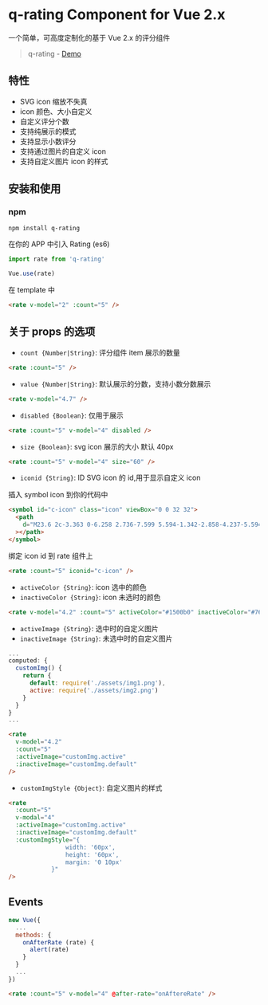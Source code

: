 # q-rating Component for Vue 2.x

一个简单，可高度定制化的基于 Vue 2.x 的评分组件

> q-rating - [Demo](https://qiulonghui.github.io/rating/)


## 特性

- SVG icon 缩放不失真
- icon 颜色、大小自定义
- 自定义评分个数
- 支持纯展示的模式
- 支持显示小数评分
- 支持通过图片的自定义 icon
- 支持自定义图片 icon 的样式

## 安装和使用

### npm

`npm install q-rating` 

在你的 APP 中引入 Rating (es6)

```javascript
import rate from 'q-rating'

Vue.use(rate)
```

在 template 中

```html
<rate v-model="2" :count="5" />
```

## 关于 props 的选项

- `count {Number|String}`: 评分组件 item 展示的数量

```html
<rate :count="5" />
```

- `value {Number|String}`: 默认展示的分数，支持小数分数展示

```html
<rate v-model="4.7" />
```

- `disabled {Boolean}`: 仅用于展示

```html
<rate :count="5" v-model="4" disabled />
```

- `size {Boolean}`: svg icon 展示的大小 默认 40px

```html
<rate :count="5" v-model="4" size="60" />
```

- `iconid {String}`: ID SVG icon 的 id,用于显示自定义 icon

插入 symbol icon 到你的代码中

```html
<symbol id="c-icon" class="icon" viewBox="0 0 32 32">
  <path
    d="M23.6 2c-3.363 0-6.258 2.736-7.599 5.594-1.342-2.858-4.237-5.594-7.601-5.594-4.637 0-8.4 3.764-8.4 8.401 0 9.433 9.516 11.906 16.001 21.232 6.13-9.268 15.999-12.1 15.999-21.232 0-4.637-3.763-8.401-8.4-8.401z"
  ></path>
</symbol>
```

绑定 icon id 到 rate 组件上

```html
<rate :count="5" iconid="c-icon" />
```

- `activeColor {String}`: icon 选中的颜色
- `inactiveColor {String}`: icon 未选时的颜色

```html
<rate v-model="4.2" :count="5" activeColor="#1500b0" inactiveColor="#7669d6" />
```

- `activeImage {String}`: 选中时的自定义图片
- `inactiveImage {String}`: 未选中时的自定义图片

```javascript
...
computed: {
  customImg() {
    return {
      default: require('./assets/img1.png'),
      active: require('./assets/img2.png')
    }
  }
}
...
```

```html
<rate
  v-model="4.2"
  :count="5"
  :activeImage="customImg.active"
  :inactiveImage="customImg.default"
/>
```

- `customImgStyle {Object}`: 自定义图片的样式

```html
<rate
  :count="5"
  v-modal="4"
  :activeImage="customImg.active"
  :inactiveImage="customImg.default"
  :customImgStyle="{
				width: '60px',
				height: '60px',
				margin: '0 10px'
			}"
/>
```

## Events

```javascript
new Vue({
  ...
  methods: {
    onAfterRate (rate) {
      alert(rate)
    }
  }
  ...
})
```

```html
<rate :count="5" v-model="4" @after-rate="onAftereRate" />
```

